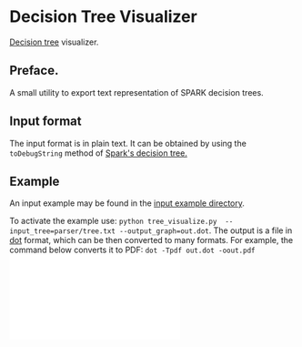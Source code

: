 # Decision Tree Visualizer
[Decision tree](https://en.wikipedia.org/wiki/Decision_tree_learning) visualizer.

## Preface.
A small utility to export text representation of SPARK decision trees.

## Input format
The input format is in plain text. It can be obtained by using the
`toDebugString` method of [Spark's decision tree.](https://spark.apache.org/docs/latest/api/python/pyspark.ml.html#module-pyspark.ml.classification)

## Example
An input example may be found in the [input example directory](./input_example).

To activate the example use:
`python tree_visualize.py  --input_tree=parser/tree.txt --output_graph=out.dot`.
The output is a file in [dot](http://www.graphviz.org/) format, which can be then converted to many formats.
For example, the command below converts it to PDF:
`dot -Tpdf out.dot -oout.pdf`
![decision tree](doc/out.pdf)

